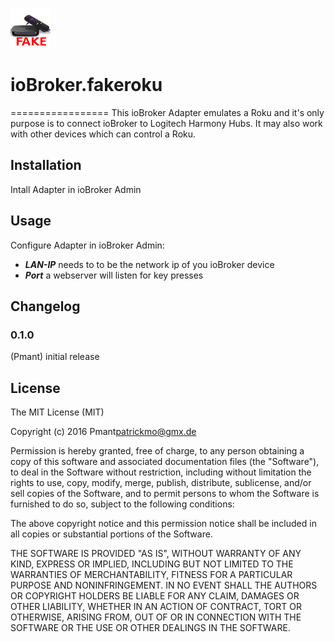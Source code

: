 ![Logo](admin/fakeroku.png)
# ioBroker.fakeroku
=================
This ioBroker Adapter emulates a Roku and it's only purpose is to connect ioBroker to Logitech Harmony Hubs. 
It may also work with other devices which can control a Roku.

## Installation
Intall Adapter in ioBroker Admin

## Usage
Configure Adapter in ioBroker Admin:
- ***LAN-IP*** needs to to be the network ip of you ioBroker device
- ***Port*** a webserver will listen for key presses

## Changelog

### 0.1.0
  (Pmant) initial release
  
## License
The MIT License (MIT)

Copyright (c) 2016 Pmant<patrickmo@gmx.de>

Permission is hereby granted, free of charge, to any person obtaining a copy
of this software and associated documentation files (the "Software"), to deal
in the Software without restriction, including without limitation the rights
to use, copy, modify, merge, publish, distribute, sublicense, and/or sell
copies of the Software, and to permit persons to whom the Software is
furnished to do so, subject to the following conditions:

The above copyright notice and this permission notice shall be included in
all copies or substantial portions of the Software.

THE SOFTWARE IS PROVIDED "AS IS", WITHOUT WARRANTY OF ANY KIND, EXPRESS OR
IMPLIED, INCLUDING BUT NOT LIMITED TO THE WARRANTIES OF MERCHANTABILITY,
FITNESS FOR A PARTICULAR PURPOSE AND NONINFRINGEMENT. IN NO EVENT SHALL THE
AUTHORS OR COPYRIGHT HOLDERS BE LIABLE FOR ANY CLAIM, DAMAGES OR OTHER
LIABILITY, WHETHER IN AN ACTION OF CONTRACT, TORT OR OTHERWISE, ARISING FROM,
OUT OF OR IN CONNECTION WITH THE SOFTWARE OR THE USE OR OTHER DEALINGS IN
THE SOFTWARE.
